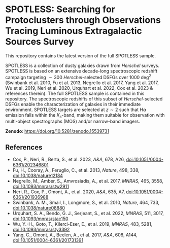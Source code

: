 # SPOTLESS: **S**earching for **P**rotoclusters through **O**bservations **T**racing **L**uminous **E**xtragalactic **S**ources **S**urvey

This repository contains the latest version of the full SPOTLESS sample. 

SPOTLESS is a collection of dusty galaxies drawn from *Herschel* surveys. SPOTLESS is based on an extensive decade-long spectroscopic redshift campaign targeting $\sim 300$ *Herschel*-selected DSFGs over 1000 $\text{deg}^2$ (Swinbank et al. 2010, Fu et al. 2013, Negrello et al. 2017, Yang et al. 2017, Wu et al. 2019, Neri et al. 2020, Urquhart et al. 2022, Cox et al. 2023 \& references therein). The full SPOTLESS sample is contained in this repository. The spectroscopic redshifts of this subset of *Herschel*-selected DSFGs enable the characterization of galaxies in their immediate environment. SPOTLESS targets are selected at $z \sim 2$ such that $\text{H} \alpha$ emission falls within the $K_s$-band, making them suitable for observation with multi-object spectrographs (MOS) and/or narrow-band imagers.

**Zenodo**: https://doi.org/10.5281/zenodo.15539731

## References

- Cox, P., Neri, R., Berta, S., et al. 2023, *A&A*, 678, A26, [doi:10.1051/0004-6361/202346801](https://doi.org/10.1051/0004-6361/202346801)  
- Fu, H., Cooray, A., Feruglio, C., et al. 2013, *Nature*, 498, 338, [doi:10.1038/nature12184](https://doi.org/10.1038/nature12184)  
- Negrello, M., Amber, S., Amvrosiadis, A., et al. 2017, *MNRAS*, 465, 3558, [doi:10.1093/mnras/stw2911](https://doi.org/10.1093/mnras/stw2911)  
- Neri, R., Cox, P., Omont, A., et al. 2020, *A&A*, 635, A7, [doi:10.1051/0004-6361/201936988](https://doi.org/10.1051/0004-6361/201936988)  
- Swinbank, A. M., Smail, I., Longmore, S., et al. 2010, *Nature*, 464, 733, [doi:10.1038/nature08880](https://doi.org/10.1038/nature08880)  
- Urquhart, S. A., Bendo, G. J., Serjeant, S., et al. 2022, *MNRAS*, 511, 3017, [doi:10.1093/mnras/stac150](https://doi.org/10.1093/mnras/stac150)  
- Wu, Y.-H., Goto, T., Kilerci-Eser, E., et al. 2019, *MNRAS*, 483, 5281, [doi:10.1093/mnras/sty3392](https://doi.org/10.1093/mnras/sty3392)  
- Yang, C., Omont, A., Beelen, A., et al. 2017, *A&A*, 608, A144, [doi:10.1051/0004-6361/201731391](https://doi.org/10.1051/0004-6361/201731391)
